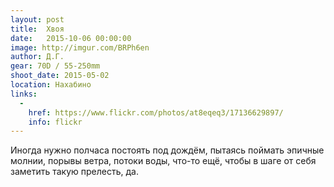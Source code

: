 ```yaml
---
layout: post
title:  Хвоя
date:   2015-10-06 00:00:00
image: http://imgur.com/BRPh6en
author: Д.Г.
gear: 70D / 55-250mm
shoot_date: 2015-05-02
location: Нахабино
links:
  -
    href: https://www.flickr.com/photos/at8eqeq3/17136629897/
    info: flickr
---
```


Иногда нужно полчаса постоять под дождём, пытаясь поймать эпичные молнии, порывы ветра, потоки воды, что-то ещё, чтобы в шаге от себя заметить такую прелесть, да.
